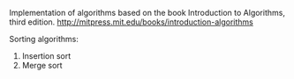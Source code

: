 Implementation of algorithms based on the book 
Introduction to Algorithms, third edition. http://mitpress.mit.edu/books/introduction-algorithms

Sorting algorithms:

1. Insertion sort
2. Merge sort
